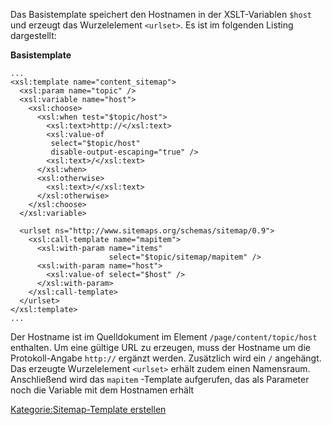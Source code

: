 
Das Basistemplate speichert den Hostnamen in der XSLT-Variablen `$host` und erzeugt das Wurzelelement `<urlset>`. Es ist im folgenden Listing dargestellt:

**Basistemplate**

~~~~ {.xml}
...
<xsl:template name="content_sitemap">
  <xsl:param name="topic" />
  <xsl:variable name="host">
    <xsl:choose>
      <xsl:when test="$topic/host">
        <xsl:text>http://</xsl:text>
        <xsl:value-of
         select="$topic/host"
         disable-output-escaping="true" />
        <xsl:text>/</xsl:text>
      </xsl:when>
      <xsl:otherwise>
        <xsl:text>/</xsl:text>
      </xsl:otherwise>
    </xsl:choose>
  </xsl:variable>

  <urlset ns="http://www.sitemaps.org/schemas/sitemap/0.9">
    <xsl:call-template name="mapitem">
      <xsl:with-param name="items"
                      select="$topic/sitemap/mapitem" />
      <xsl:with-param name="host">
        <xsl:value-of select="$host" />
      </xsl:with-param>
    </xsl:call-template>
  </urlset>
</xsl:template>
...
~~~~

Der Hostname ist im Quelldokument im Element `/page/content/topic/host` enthalten. Um eine gültige URL zu erzeugen, muss der Hostname um die Protokoll-Angabe `http://` ergänzt werden. Zusätzlich wird ein `/` angehängt. Das erzeugte Wurzelelement `<urlset>` erhält zudem einen Namensraum. Anschließend wird das `mapitem` -Template aufgerufen, das als Parameter noch die Variable mit dem Hostnamen erhält

[Kategorie:Sitemap-Template erstellen](export_de/Kategorie:Sitemap-Template_erstellen.md)